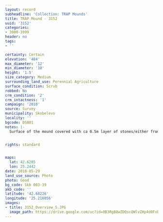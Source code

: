 ```yaml
---
layout: record
subheadline: 'Collection: TRAP Mounds'
title: TRAP Mound - 3152
uuid: '3152'
categories:
- 3000-3999
header: no
tags:
- ''

certainty: Certain
elevation: '484'
max_diameter: '12'
min_diameter: '10'
height: '1.5'
size_category: Medium
surrounding_land_use: Perennial Agriculture
surface_condition: Scrub
robbed: No
crm_condition: '2'
crm_intactness: '1'
campaign: '2010'
source: Survey
municipality: Skobelevo
locality: ''
bgcode: DS001
notes: |-
  Surface of the mound covered with ca 0.5m layer of stones/either from the surrounding pasture or from the mound.


rights: standard


maps:
  lat: 42.6285
  lon: 25.2442
date: 2018-05-29
land_use_source: Photo
photo: Good
bg_code: Skb 003-19
akb_code: ''
latitude: '42.68226'
longitude: '25.216056'
images:
- title: 3152_Overview_S.JPG
  image_path: https://drive.google.com/uc?id=0B3Rg88wZDQscQWlvZHp4d0Fxb2c
---
```

